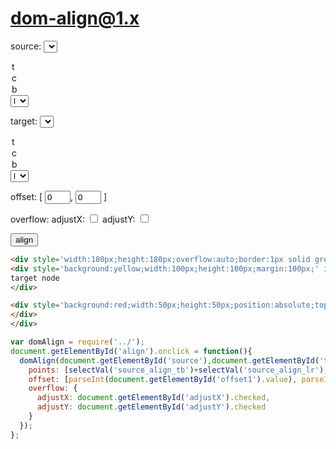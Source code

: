 # dom-align@1.x


source: <select id='source_align_tb'>
<option value='t'>t</option>
<option value='c'>c</option>
<option value='b'>b</option>
</select> <select id='source_align_lr'>
<option value='l'>l</option>
<option value='c'>c</option>
<option value='r'>r</option>
</select>

target: <select id='target_align_tb'>
<option value='t'>t</option>
<option value='c'>c</option>
<option value='b'>b</option>
</select> <select id='target_align_lr'>
<option value='l'>l</option>
<option value='c'>c</option>
<option value='r'>r</option>
</select>

offset: [ <input type='offset' id='offset1' value='0' size=2/>, <input type='offset' id='offset2' value='0' size=2/> ]

overflow: <label>adjustX: <input type='checkbox' id='adjustX'/></label> <label>adjustY: <input type='checkbox' id='adjustY'/></label>

<button id='align'>align</button>
<br>


````html
<div style='width:180px;height:180px;overflow:auto;border:1px solid green;'>
<div style='background:yellow;width:100px;height:100px;margin:100px;' id='target'>
target node
</div>

<div style='background:red;width:50px;height:50px;position:absolute;top:-9999px;left:-9999px;position:relative;' id='source'>
</div>
</div>
````
<script>
function selectVal(sel){
  sel = document.getElementById(sel);
  return sel.value;
}
</script>

````js
var domAlign = require('../');
document.getElementById('align').onclick = function(){
  domAlign(document.getElementById('source'),document.getElementById('target'),{
    points: [selectVal('source_align_tb')+selectVal('source_align_lr'), selectVal('target_align_tb')+selectVal('target_align_lr')],
    offset: [parseInt(document.getElementById('offset1').value), parseInt(document.getElementById('offset2').value)],
    overflow: {
      adjustX: document.getElementById('adjustX').checked,
      adjustY: document.getElementById('adjustY').checked
    }
  });
};
````